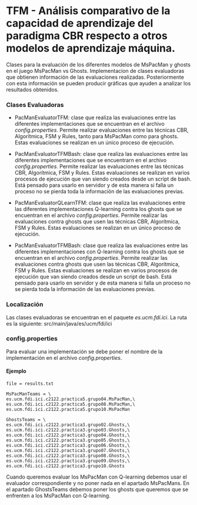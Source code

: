 # TFM - Análisis comparativo de la capacidad de aprendizaje del paradigma CBR respecto a otros modelos de aprendizaje máquina.

Clases para la evaluación de los diferentes modelos de MsPacMan y ghosts en el juego MsPacMan vs Ghosts.
Implementacion de clases evaluadoras que obtienen información de las evaluaciones realizadas. Posteriormente con esta información se pueden producir gráficas que ayuden a analizar los resultados obtenidos.

### Clases Evaluadoras
* PacManEvaluatorTFM: clase que realiza las evaluaciones entre las diferentes implementaciones que se encuentran en el archivo *config.properties*. Permite realizar evaluaciones entre las técnicas CBR, Algorítmica, FSM y Rules, tanto para MsPacMan como para ghosts. Estas evaluaciones se realizan en un único proceso de ejecución.


* PacManEvaluatorTFMBash: clase que realiza las evaluaciones entre las diferentes implementaciones que se encuentrarn en el archivo *config.properties*. Permite realizar las evaluaciones entre las técnicas CBR, Algorítmica, FSM y Rules.  Estas evaluaciones se realizan en varios procesos de ejecución que van siendo creados desde un script de bash.  Está pensado para usarlo en servidor y de esta manera si falla un proceso no se pierda toda la información de las evaluaciones previas.



* PacManEvaluatorQLearnTFM: clase que realiza las evaluaciones entre las diferentes implementaciones Q-learning contra los ghosts que se encuentran en el archivo *config.properties*. Permite realizar las evaluaciones contra ghosts que usen las técnicas CBR, Algorítmica, FSM y Rules. Estas evaluaciones se realizan en un único proceso de ejecución.



* PacManEvaluatorTFMBash: clase que realiza las evaluaciones entre las diferentes implementaciones con Q-learning contra los ghosts que se encuentran en el archivo *config.properties*. Permite realizar las evaluaciones contra ghosts que usen las técnicas CBR, Algorítmica, FSM y Rules. Estas evaluaciones se realizan en varios procesos de ejecución que van siendo creados desde un script de bash. Está pensado para usarlo en servidor y de esta manera si falla un proceso no se pierda toda la información de las evaluaciones previas.


### Localización
Las clases evaluadoras se encuentran en el paquete *es.ucm.fdi.ici*.
La ruta es la siguiente: src/main/java/es/ucm/fdi/ici


### config.properties
 Para evaluar una implementación se debe poner el nombre de la implementación en el archivo *config.properties*.
 #### Ejemplo
 ```trials = 50
file = results.txt

MsPacManTeams = \
es.ucm.fdi.ici.c2122.practica5.grupo04.MsPacMan,\
es.ucm.fdi.ici.c2122.practica5.grupo08.MsPacMan,\
es.ucm.fdi.ici.c2122.practica5.grupo10.MsPacMan

GhostsTeams = \
es.ucm.fdi.ici.c2122.practica3.grupo02.Ghosts,\
es.ucm.fdi.ici.c2122.practica3.grupo03.Ghosts,\
es.ucm.fdi.ici.c2122.practica3.grupo04.Ghosts,\
es.ucm.fdi.ici.c2122.practica3.grupo05.Ghosts,\
es.ucm.fdi.ici.c2122.practica3.grupo06.Ghosts,\
es.ucm.fdi.ici.c2122.practica3.grupo07.Ghosts,\
es.ucm.fdi.ici.c2122.practica3.grupo08.Ghosts,\
es.ucm.fdi.ici.c2122.practica3.grupo09.Ghosts,\
es.ucm.fdi.ici.c2122.practica3.grupo10.Ghosts
```
Cuando queremos evaluar los MsPacMan con Q-learning debemos usar el evaluador correspondiente y no poner nada en el apartado MsPacMans. En el apartado GhostsTeams debemos poner los ghosts que queremos que se enfrenten a los MsPacMan con Q-learning.
